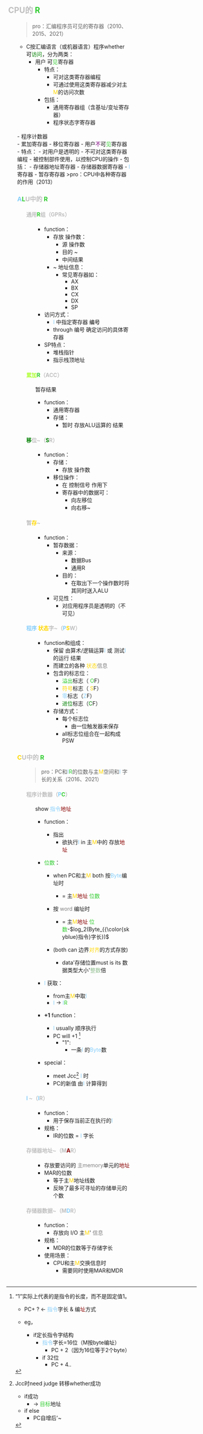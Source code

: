 <div style="float: left; width: 64%; padding: 1%;">

##  <span style="color: silver;">CPU的 <span style="color: LimeGreen;">R 

<ul>

>pro：汇编程序员可见的寄存器（2010、2015、2021）  

- C按汇编语言（或机器语言）程序whether <span style="color: black;">可</span><span style="color: green;">访问</span>，分为两类：
  - 用户 <span style="color: black;">可</span><span style="color: LimeGreen;">见</span>寄存器
    - 特点：
      - 可对这类寄存器编程
      - 可通过使用这类寄存器减少对主<span style="color: Gold;">M</span>的访问次数
    - 包括：
      - 通用寄存器组（含基址/变址寄存器）
      - 程序状态字寄存器
<br>
      - 程序计数器
<br>
      - 累加寄存器
      - 移位寄存器
  - 用户<span style="color: purple;">不</span><span style="color: black;">可</span><span style="color: LimeGreen;">见</span>寄存器
    - 特点：
      - 对用户是透明的
      - 不可对这类寄存器编程
      - 被控制部件使用，以控制CPU的操作
    - 包括：
      - 存储器地址寄存器
      - 存储器数据寄存器
      - <span style="color: LightSkyBlue;">I</span> 寄存器
      - 暂存寄存器
>pro：CPU中各种寄存器的作用（2013）  

###  <span style="color: silver;"><span style="color: LightSkyBlue;">A</span><span style="color: LimeGreen;">L</span>U中的 <span style="color: LimeGreen;">R</span>

<ul>

####  <span style="color: silver;">通用<span style="color: LimeGreen;">R</span>组（GPRs）

<ul>

- function：
  - 存放 操作数：
    - 源 操作数
    - 目的 ~
    - 中间结果
  - ~ 地址信息：
    - 常见寄存器如：
      - AX
      - BX
      - CX
      - DX
      - SP
- 访问方式：
  - <span style="color: LightSkyBlue;">I</span> 中指定寄存器 <span style="color: black;">编号</span>
  - through 编号 确定访问的具体寄存器
- SP特点：
  - 堆栈指针
  - 指示栈顶地址
</ul>

####   <span style="color: silver;"><span style="color: GreenYellow;">累加</span><span style="color: LimeGreen;">R</span>（ACC）

<ul>

暂存结果

- function：
  - 通用寄存器
  - 存储：
    - 暂时 存放ALU运算的 结果
</ul>

####  <span style="color: silver;"><span style="color: green;">移</span>位~（<span style="color: green;">S</span>R）

<ul>

- function：
  - 存储：
    - 存放 操作数
  - 移位操作：
    - 在 控制信号 作用下
    - 寄存器中的数据可：
      - 向左移位
      - 向右移~
</ul>

####  <span style="color: silver;">暂<span style="color: Gold;">存</span>~

<ul>

- function：
  - 暂存数据：
    - 来源：
      - 数据Bus
      - 通用R
    - 目的：
      - 在取出下一个操作数时将其同时送入ALU
  - 可见性：
    - 对应用程序员是透明的（不可见）
</ul>

####  <span style="color: silver;"><span style="color: LightSkyBlue;">程序</span> <span style="color: Gold;">状态</span>字~（<span style="color: LightSkyBlue;">P</span><span style="color: Gold;">S</span>W）

<ul>

- function和组成：
  - 保留 由算术/逻辑运算<span style="color: LightSkyBlue;">I</span>  或 测试<span style="color: LightSkyBlue;">I</span>  的运行 结果 
  - 而建立的各种 <span style="color: Gold;">状态</span><span style="color: gray;">信息</span>
  - 包含的标志位：
    -  <span style="color: LimeGreen;">溢出</span>标志（ <span style="color: LimeGreen;">O</span>F）
    -  <span style="color: Gold;">符号</span>标志（ <span style="color: Gold;">S</span>F） 
    - <span style="color: LightSkyBlue;">零</span>标志（<span style="color: LightSkyBlue;">Z</span>F）
    - <span style="color: green;">进位</span>标志（<span style="color: green;">C</span>F）
  - 存储方式：
    - 每个标志位
      - 由一位触发器来保存
    - all标志位组合在一起构成 PSW
</ul>

</ul>

###  <span style="color: silver;"> <span style="color: Gold;">C</span>U中的 <span style="color: LimeGreen;">R

<ul>

>pro：PC和<span style="color: LightSkyBlue;">I</span><span style="color: LimeGreen;">R</span>的位数与主<span style="color: Gold;">M</span>空间和<span style="color: LightSkyBlue;">I</span> 字长的关系（2016、2021）  

####  <span style="color: silver;">程序计数器（<span style="color: LightSkyBlue;">P</span><span style="color: LimeGreen;">C</span>）

<ul>
show <span style="color: LightSkyBlue;">指令</span><span style="color: DarkRed;">地址</span>

- function：
  - 指出 
    - 欲执行<span style="color: LightSkyBlue;">I</span>  in 主<span style="color: Gold;">M</span>中的 存放<span style="color: DarkRed;">地址</span>

-  <span style="color: LimeGreen;">位数</span>：
   - when PC和主<span style="color: Gold;">M</span> both 按<span style="color: LightSkyBlue;">Byte</span>编址时
     -  = 主<span style="color: Gold;">M</span><span style="color: DarkRed;">地址</span>  <span style="color: LimeGreen;">位数</span>

   - 按 <span style="color: gray;">word</span> 编址时
     - = 主<span style="color: Gold;">M</span><span style="color: DarkRed;">地址</span>  <span style="color: LimeGreen;">位数</span>-$log_2(Byte_{{\color{skyblue}指令}字长})$
   - (both can 边界<span style="color: Gold;">对齐</span>的方式存放)
     - data'存储位置must is its 数据类型大小'<span style="color: DarkSeaGreen;">整数</span>倍

- <span style="color: LightSkyBlue;">I</span> 获取：
  - from主<span style="color: Gold;">M</span>中取<span style="color: LightSkyBlue;">I</span> 
  - <span style="color: LightSkyBlue;">I</span> → <span style="color: LightSkyBlue;">I</span><span style="color: LimeGreen;">R</span>
- <b>+1</b> function：
  - <span style="color: LightSkyBlue;">I</span> usually 顺序执行
  - PC will +1 [^1]
    - "1": 
      - 一条<span style="color: LightSkyBlue;">I</span> 的<span style="color: LightSkyBlue;">Byte</span>数

- special：
  - meet Jcc[^2] <span style="color: LightSkyBlue;">I</span> 时
  - PC的新值 由<span style="color: LightSkyBlue;">I</span> 计算得到



</ul>



####  <span style="color: silver;"><span style="color: LightSkyBlue;">I</span> ~（<span style="color: LightSkyBlue;">I</span>R）

<ul>

- function：
  - 用于保存当前正在执行的<span style="color: LightSkyBlue;">I</span> 
- 规格：
  - IR的位数 = <span style="color: LightSkyBlue;">I</span> 字长
</ul>

####  <span style="color: silver;">存储器地址~（M<span style="color: DarkRed;">A</span>R）

<ul>

- 存放要访问的 <span style="color: gray;">主memory</span>单元的<span style="color: DarkRed;">地址</span>
- MAR的位数
  - 等于主<span style="color: Gold;">M</span>地址线数
  - 反映了最多可寻址的存储单元的个数
</ul>

####  <span style="color: silver;">存储器数据~（M<span style="color: LightSkyBlue;">D</span>R）

<ul>

  - function：
    - 存放向 I/O 主<span style="color: Gold;">M</span>' <span style="color: gray;">信息</span>
  - 规格：
    - MDR的位数等于存储字长
  - 使用场景：
    - CPU和主<span style="color: Gold;">M</span>交换信息时
      - 需要同时使用MAR和MDR
</ul>

</ul>

</ul>

</ul>
</div>
<div style="float: right; width: 26%; padding: 1%;">

</div>
<div style="clear: both;"></div>

[^1]:“1”实际上代表的是指令的长度，而不是固定值1。
    - PC+ ? ← <span style="color: LightSkyBlue;">指令</span>字长 & 编<span style="color: DarkRed;">址</span>方式

    - eg，
      - if定长指令字结构
        - <span style="color: LightSkyBlue;">指令</span>字长=16位（M按byte编址）
          - PC + 2（因为16位等于2个byte）
        - if 32位
          - PC + 4..

[^2]: Jcc时need judge 转移whether成功
    - if成功
      - →  <span style="color: LimeGreen;">目标</span>地址
    - if else
      - PC自增后'~